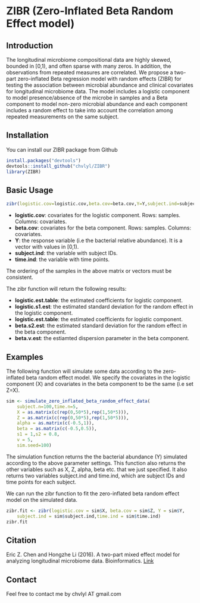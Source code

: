 # ZIBR (Zero-Inflated Beta Random Effect model)

## Introduction
The longitudinal microbiome compositional data are highly skewed, bounded in [0,1), and often sparse with many zeros. In addition, the observations from repeated measures are correlated. We propose a two-part zero-inflated Beta regression model with random effects (ZIBR) for testing the association between microbial abundance and clinical covariates for longitudinal microbiome data. The model includes a logistic component to model presence/absence of the microbe in samples and a Beta component to model non-zero microbial abundance and each component includes a random effect to take into account the correlation among repeated measurements on the same subject.


## Installation
You can install our ZIBR package from Github
```r
install.packages("devtools")
devtools::install_github("chvlyl/ZIBR")
library(ZIBR)
```

## Basic Usage

```r
zibr(logistic.cov=logistic.cov,beta.cov=beta.cov,Y=Y,subject.ind=subject.ind,time.ind=time.ind)
```

- **logistic.cov**: covariates for the logistic component. Rows: samples. Columns: covariates.  
- **beta.cov**: covariates for the beta component. Rows: samples. Columns: covariates.  
- **Y**: the response variable (i.e the bacterial relative abundance). It is a vector with values in [0,1).  
- **subject.ind**: the variable with subject IDs.   
- **time.ind**: the variable with time points.   

The ordering of the samples in the above matrix or vectors must be consistent. 

The zibr function will return the following results:
- **logistic.est.table**: the estimated coefficients for logistic component.  
- **logistic.s1.est**: the estimated standard deviation for the random effect in the logistic component.  
- **logistic.est.table**: the estimated coefficients for logistic component.  
- **beta.s2.est**: the estimated standard deviation for the random effect in the beta component.  
- **beta.v.est**: the estiamted dispersion parameter in the beta component.  


## Examples
The following function will simulate some data according to the zero-inflated beta random effect model. We specify the covariates in the logistic component (X) and covariates in the beta component to be the same (i.e set Z=X).

```r
sim <- simulate_zero_inflated_beta_random_effect_data(
    subject.n=100,time.n=5,
    X = as.matrix(c(rep(0,50*5),rep(1,50*5))),
    Z = as.matrix(c(rep(0,50*5),rep(1,50*5))),
    alpha = as.matrix(c(-0.5,1)),
    beta = as.matrix(c(-0.5,0.5)),
    s1 = 1,s2 = 0.8,
    v = 5,
    sim.seed=100)
```

The simulation function returns the the bacterial abundance (Y) simulated according to the above parameter settings. This function also returns the other variables such as X, Z, alpha, beta etc. that we just specified. It also returns two variables subject.ind and time.ind, which are subject IDs and time points for each subject.


We can run the zibr function to fit the zero-inflated beta random effect model on the simulated data.
```r
zibr.fit <- zibr(logistic.cov = sim$X, beta.cov = sim$Z, Y = sim$Y,
    subject.ind = sim$subject.ind,time.ind = sim$time.ind)
zibr.fit
```



## Citation
Eric Z. Chen and Hongzhe Li (2016). A two-part mixed effect model for analyzing longitudinal microbiome data. Bioinformatics. [Link](http://bioinformatics.oxfordjournals.org/content/early/2016/05/14/bioinformatics.btw308.short?rss=1)

## Contact
Feel free to contact me by chvlyl AT gmail.com
